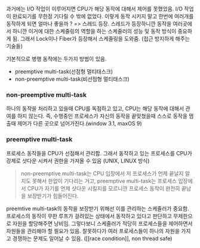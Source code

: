 과거에는 I/O 작업이 이루어지면 CPU가 해당 동작에 대해서 제어를 못했었음.
I/O 작업이 완료되기를 무한정 기다릴 수 밖에 없었다.
이렇게 동작 시키지 말고 한번에 여러개를 동작하게 되면 얼마나 좋을까 ? => 스레드 등장.
스레드가 등장하니깐 동작을 여러곳에서 하니깐 이거에 대한 스케줄링의 역할을 하는 스케줄러의 성능 및 동작 방식이 중요하게 됨.
그래서 Lock이나 Fiber가 등장해서 스케줄링을 도와줌. (접근 방지하게 해주는 기술들)

기본적으로 병행 동작에는 두가지 방법이 있음.
- preemptive multi-task(선점형 멀티태스크)
- non-preemptive multi-task(비선점형 멀티태스크)

### non-preemptive multi-task
하나의 동작을 처리하고 있을때 CPU를 독점하고 있고, CPU는 해당 동작에 대해서 관여를 하지 않는다.
즉, 수행중인 프로세스가 자신의 동작을 끝맞쳤을때 스스로 동작을 멈출때 제어가 다른 곳으로 넘어가진다.(window 3.1, maxOS 9)
### preemptive multi-task
프로세스 동작들을 CPU가 선점해서 관리함.
그래서 동작하고 있는 프로세스를 CPU가 강제로 샷다운 시켜서 권한을 가져올 수 있음 (UNIX, LINUX 방식)

> non-preemptive multi-task는 CPU 입장에서 저 프로세스가 언제 끝날지 알지도 못해서 한없이 기다리는 거고, preemptive multi-task는 프로세스 입장에서 CPU가 자기를 언제 샷다운 시킬지를 모르니깐 프로세스 동작이 완전히 끝남을 보장받기가 힘들어진다.

preemtive multi-task의 동작을 보장받기 위해선 이를 관리하는 스케줄러가 중요함.
프로세스의 동작이 무한 루프가 걸려있는 상태에서 동작하고 있다고 판단하고 무제한으로 자원을 할당해주면 낭비임. 그렇다보니 스케줄러가 적당히 프로세스들을 제어하면서 자원들을 관리해야 할 필요가 있음.
잘못하다가 여러 프로세스들이 하나의 자원을 가지고 경쟁하는 문제도 일어날 수 있음. ([[race condition]], non thread safe)

